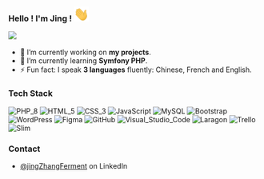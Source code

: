 ### Hello ! I'm Jing ! <img src="https://raw.githubusercontent.com/ABSphreak/ABSphreak/master/gifs/Hi.gif" width="30px">

![](https://komarev.com/ghpvc/?username=JingFERMENT&color=green&abbreviated=true&style=for-the-badge)

- 🔭 I’m currently working on **my projects**.
- 🌱 I’m currently learning **Symfony PHP**.
- ⚡ Fun fact: I speak **3 languages** fluently: Chinese, French and English.

### Tech Stack

![PHP_8](https://img.shields.io/badge/-PHP_8-777BB4?style=plastic&logo=php&logoColor=white)
![HTML_5](https://img.shields.io/badge/-HTML_5-E34F26?style=plastic&logo=html5&logoColor=white)
![CSS_3](https://img.shields.io/badge/-CSS_3-1572B6?style=plastic&logo=css3&logoColor=white)
![JavaScript](https://img.shields.io/badge/-JavaScript-F7DF1E?style=plastic&logo=javascript&logoColor=white)
![MySQL](https://img.shields.io/badge/-MySQL-4479A1?style=plastic&logo=mysql&logoColor=white)
![Bootstrap](https://img.shields.io/badge/-Bootstrap-7952B3?style=plastic&logo=bootstrap&logoColor=white)
![WordPress](https://img.shields.io/badge/-WordPress-21759B?style=plastic&logo=wordpress&logoColor=white)
![Figma](https://img.shields.io/badge/-Figma-F24E1E?style=plastic&logo=figma&logoColor=white)
![GitHub](https://img.shields.io/badge/-GitHub-181717?style=plastic&logo=github&logoColor=white)
![Visual_Studio_Code](https://img.shields.io/badge/-Visual_Studio_Code-007ACC?style=plastic&logo=visualstudiocode&logoColor=white)
![Laragon](https://img.shields.io/badge/-Laragon-0E83CD?style=plastic&logo=laragon&logoColor=white)
![Trello](https://img.shields.io/badge/-Trello-0052CC?style=plastic&logo=trello&logoColor=white)
![Slim](https://img.shields.io/badge/-SlimPHP-74c7b8?style=plastic&logo=slim&logoColor=white)

### Contact
- [@jingZhangFerment](https://www.linkedin.com/in/jing-ferment/) on LinkedIn
